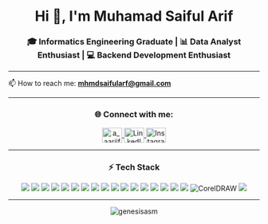<h1 align="center">Hi 👋, I'm Muhamad Saiful Arif</h1>
<h3 align="center">🎓 Informatics Engineering Graduate | 📊 Data Analyst Enthusiast | 💻 Backend Development Enthusiast</h3>

---

📫 How to reach me: **mhmdsaifularf@gmail.com**

---

<h3 align="center">🌐 Connect with me:</h3>
<p align="center">
  <a href="https://twitter.com/a_aariiff" target="blank">
    <img align="center" src="https://raw.githubusercontent.com/rahuldkjain/github-profile-readme-generator/master/src/images/icons/Social/twitter.svg" alt="a_aariiff" height="30" width="40" />
  </a>
  <a href="https://www.linkedin.com/in/muhamad-saiful-arif-8529432a2/" target="blank">
    <img align="center" src="https://raw.githubusercontent.com/rahuldkjain/github-profile-readme-generator/master/src/images/icons/Social/linked-in-alt.svg" alt="LinkedIn" height="30" width="40" />
  </a>
  <a href="https://instagram.com/m_saiarf14" target="blank">
    <img align="center" src="https://raw.githubusercontent.com/rahuldkjain/github-profile-readme-generator/master/src/images/icons/Social/instagram.svg" alt="Instagram" height="30" width="40" />
  </a>
</p>

---

<h3 align="center">⚡ Tech Stack</h3>

<p align="center">
  <!-- Languages -->
  <img src="https://img.shields.io/badge/HTML5-E34F26?style=for-the-badge&logo=html5&logoColor=white" />
  <img src="https://img.shields.io/badge/CSS3-1572B6?style=for-the-badge&logo=css3&logoColor=white" />
  <img src="https://img.shields.io/badge/JavaScript-F7DF1E?style=for-the-badge&logo=javascript&logoColor=black" />
  <img src="https://img.shields.io/badge/TypeScript-3178C6?style=for-the-badge&logo=typescript&logoColor=white" />
  <img src="https://img.shields.io/badge/Python-3776AB?style=for-the-badge&logo=python&logoColor=white" />
  
  <!-- Frameworks -->
  <img src="https://img.shields.io/badge/Next.js-000000?style=for-the-badge&logo=nextdotjs&logoColor=white" />
  <img src="https://img.shields.io/badge/React-20232A?style=for-the-badge&logo=react&logoColor=61DAFB" />
  <img src="https://img.shields.io/badge/Tailwind_CSS-38B2AC?style=for-the-badge&logo=tailwind-css&logoColor=white" />
  <img src="https://img.shields.io/badge/Django-092E20?style=for-the-badge&logo=django&logoColor=white" />
  
  <!-- Runtimes -->
  <img src="https://img.shields.io/badge/Node.js-43853D?style=for-the-badge&logo=node.js&logoColor=white" />
  
  <!-- Databases -->
  <img src="https://img.shields.io/badge/MySQL-4479A1?style=for-the-badge&logo=mysql&logoColor=white" />
  <img src="https://img.shields.io/badge/PostgreSQL-316192?style=for-the-badge&logo=postgresql&logoColor=white" />
  
  <!-- Tools -->
  <img src="https://img.shields.io/badge/Docker-2496ED?style=for-the-badge&logo=docker&logoColor=white" />
  <img src="https://img.shields.io/badge/Git-F05032?style=for-the-badge&logo=git&logoColor=white" />
  <img src="https://img.shields.io/badge/Linux-FCC624?style=for-the-badge&logo=linux&logoColor=black" />
  <img src="https://img.shields.io/badge/Figma-F24E1E?style=for-the-badge&logo=figma&logoColor=white" />
  <img src="https://img.shields.io/badge/Adobe%20Illustrator-FF9A00?style=for-the-badge&logo=adobeillustrator&logoColor=white" />
  <img src="https://img.shields.io/badge/CorelDRAW-000000?style=for-the-badge&logo=coreldraw&logoColor=white" alt="CorelDRAW" />
  <img src="https://img.shields.io/badge/Tableau-E97627?style=for-the-badge&logo=tableau&logoColor=white" />
</p>

---

<p align="center">
  <img src="https://github-readme-stats.vercel.app/api/top-langs?username=genesisasm&show_icons=true&locale=en&layout=compact" alt="genesisasm" />
</p>

